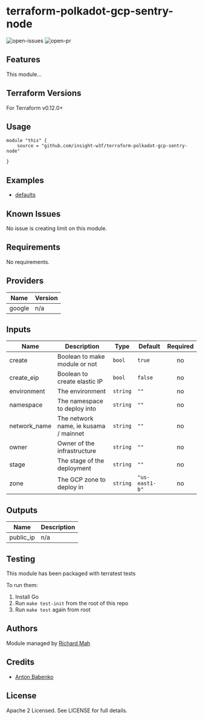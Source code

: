 # terraform-polkadot-gcp-sentry-node

![open-issues](https://img.shields.io/github/issues-raw/insight-w3f/terraform-polkadot-gcp-network?style=for-the-badge)
![open-pr](https://img.shields.io/github/issues-pr-raw/insight-w3f/terraform-polkadot-gcp-network?style=for-the-badge)

## Features

This module...

## Terraform Versions

For Terraform v0.12.0+

## Usage

```
module "this" {
    source = "github.com/insight-w3f/terraform-polkadot-gcp-sentry-node"

}
```
## Examples

- [defaults](https://github.com/insight-w3f/terraform-polkadot-gcp-sentry-node/tree/master/examples/defaults)

## Known  Issues
No issue is creating limit on this module.

<!-- BEGINNING OF PRE-COMMIT-TERRAFORM DOCS HOOK -->
## Requirements

No requirements.

## Providers

| Name | Version |
|------|---------|
| google | n/a |

## Inputs

| Name | Description | Type | Default | Required |
|------|-------------|------|---------|:--------:|
| create | Boolean to make module or not | `bool` | `true` | no |
| create\_eip | Boolean to create elastic IP | `bool` | `false` | no |
| environment | The environment | `string` | `""` | no |
| namespace | The namespace to deploy into | `string` | `""` | no |
| network\_name | The network name, ie kusama / mainnet | `string` | `""` | no |
| owner | Owner of the infrastructure | `string` | `""` | no |
| stage | The stage of the deployment | `string` | `""` | no |
| zone | The GCP zone to deploy in | `string` | `"us-east1-b"` | no |

## Outputs

| Name | Description |
|------|-------------|
| public\_ip | n/a |

<!-- END OF PRE-COMMIT-TERRAFORM DOCS HOOK -->

## Testing
This module has been packaged with terratest tests

To run them:

1. Install Go
2. Run `make test-init` from the root of this repo
3. Run `make test` again from root

## Authors

Module managed by [Richard Mah](github.com/shinyfoil)

## Credits

- [Anton Babenko](https://github.com/antonbabenko)

## License

Apache 2 Licensed. See LICENSE for full details.